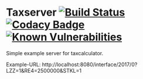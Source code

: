 # Taxserver [![Build Status](https://travis-ci.org/admiralsmaster/taxserver.svg?branch=master)](https://travis-ci.org/admiralsmaster/taxserver) [![Codacy Badge](https://api.codacy.com/project/badge/Grade/23340eaa1afc448a93106033271e17ac)](https://www.codacy.com/app/github-ariel/taxserver) [![Known Vulnerabilities](https://snyk.io/test/github/admiralsmaster/taxserver/badge.svg?targetFile=pom.xml)](https://snyk.io/test/github/admiralsmaster/taxserver?targetFile=pom.xml)

Simple example server for taxcalculator.

Example-URL: http://localhost:8080/interface/2017/0?LZZ=1&RE4=2500000&STKL=1
